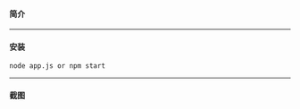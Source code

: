 #### 简介

**********************************************************
#### 安装
```
node app.js or npm start
```

**********************************************************
#### 截图

